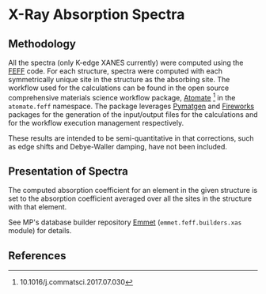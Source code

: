 # X-Ray Absorption Spectra
## Methodology

All the spectra (only K-edge XANES currently) were computed using the [FEFF](http://leonardo.phys.washington.edu/index-feffproject.html) code. For each structure, spectra were computed with each symmetrically unique site 
in the structure as the absorbing site. The workflow used for the calculations can be found in the open source comprehensive materials science 
workflow package, [Atomate](https://github.com/hackingmaterials/atomate) [^1] in the <code>atomate.feff</code> namespace. The package leverages [Pymatgen](https://github.com/materialsproject/pymatgen) and 
[Fireworks](https://github.com/materialsproject/fireworks) packages for the generation of the input/output files for the calculations and for the workflow 
execution management respectively.

These results are intended to be semi-quantitative in that corrections, such as edge shifts and Debye-Waller damping, have not been included.

## Presentation of Spectra

The computed absorption coefficient for an element in the given structure is set to the absorption coefficient averaged over all the sites in the structure with that element.

See MP's database builder repository [Emmet](https://github.com/materialsproject/emmet) (<code>emmet.feff.builders.xas</code> module) for details.

## References

[^1]: 10.1016/j.commatsci.2017.07.030
